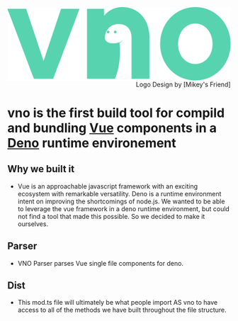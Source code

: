 <img src="./assets/vnologo.svg"
     alt="vno logo"
     style="float: left; margin-right: 10px;" />
<div style="text-align: right"> Logo Design by [Mikey's Friend] </div>

# vno is the first build tool for compild and bundling [Vue](https://github.com/vuejs) components in a [Deno](https://github.com/denoland) runtime environement

## Why we built it
- Vue is an approachable javascript framework with an exciting ecosystem with remarkable versatility. Deno is a runtime environment intent on improving the shortcomings of node.js. We wanted to be able to leverage the vue framework in a deno runtime environment, but could not find a tool that made this possible. So we decided to make it ourselves. 

## Parser

- VNO Parser parses Vue single file components for deno.

## Dist

- This mod.ts file will ultimately be what people import AS vno to have access to all of the methods we have built throughout the file structure.
